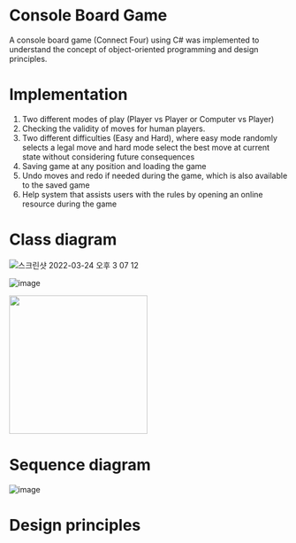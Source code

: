 # Console Board Game

A console board game (Connect Four) using C# was implemented to understand the concept of object-oriented programming and design principles.

# Implementation

  1. Two different modes of play (Player vs Player or Computer vs Player)
  2. Checking the validity of moves for human players.
  3. Two different difficulties (Easy and Hard), where easy mode randomly selects a legal move and hard mode select the best move at current state without       considering future consequences
  4. Saving game at any position and loading the game
  5. Undo moves and redo if needed during the game, which is also available to the saved game
  6. Help system that assists users with the rules by opening an online resource during the game

# Class diagram

![스크린샷 2022-03-24 오후 3 07 12](https://user-images.githubusercontent.com/74476122/159846224-94eb3cbd-fc64-4d50-8bf1-453f3979f856.png)

![image](https://user-images.githubusercontent.com/74476122/159846257-8db9edb7-400c-4992-906c-2eab1e8b766d.png)

<img src="https://user-images.githubusercontent.com/74476122/159846257-8db9edb7-400c-4992-906c-2eab1e8b766d.png" width="250" height="250">

# Sequence diagram

![image](https://user-images.githubusercontent.com/74476122/159846393-8795b7e2-c6ce-47a1-9887-4a3faef75893.png)

# Design principles
